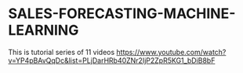 # SALES-FORECASTING-MACHINE-LEARNING
This is tutorial series of 11 videos https://www.youtube.com/watch?v=YP4pBAvQqDc&list=PLjDarHRb40ZNr2IjP2ZpR5KG1_bDiB8bF
